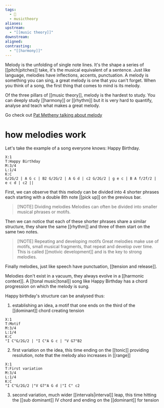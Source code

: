 ```yaml
---
tags:
  - 🌱
  - musictheory
aliases: 
upstream:
  - "[[music theory]]"
downstream: 
aligned: 
contrasting:
  - "[[harmony]]"
---
```

Melody is the unfolding of single note lines. It's the shape a series of [[pitch|pitches]] take, it's the musical equivalent of a sentence. Just like language, melodies have inflections, accents, punctuation. A melody is something you can sing, a great melody is one that you can't forget. When you think of a song, the first thing that comes to mind is its melody.  

Of the three pillars of [[music theory]], melody is the hardest to study. You can deeply study [[harmony]] or [[rhythm]] but it is very hard to quantify, analyse and teach what makes a great melody.

Go check out [Pat Metheny talking about melody](https://youtu.be/QEgalcH_-b4?t=2289) 

# how melodies work
Let's take the example of a song everyone knows: Happy Birthday. 

```music-abc
X:1
T:Happy Birthday
M:3/4
L:1/4
K:C
G/2G/2 | A G c | B2 G/2G/2 | A G d | c2 G/2G/2 | g e c | B A f/2f/2 | e c d | c2 ||
```

First, we can observe that this melody can be divided into 4 shorter phrases each starting with a double 8th note [[pick up]] on the previous bar. 


> [!NOTE] Dividing melodies
> Melodies can often be divided into smaller musical phrases or motifs.

Then we can notice that each of these shorter phrases share a similar structure, they share the same [[rhythm]] and three of them start on the same two notes. 


> [!NOTE] Repeating and developing motifs
> Great melodies make use of motifs, small musical fragments, that repeat and develop over time. This is called [[motivic development]] and is the key to strong melodies.

Finally melodies, just like speech have punctuation, [[tension and release]]. 

Melodies don't exist in a vacuum, they always evolve in a [[harmonic context]]. A [[tonal music|tonal]] song like Happy Birthday has a chord progression on which the melody is sung. 

Happy birthday's structure can be analysed thus: 

1. establishing an idea, a motif that one ends on the third of the [[dominant]] chord creating tension
```music-abc
X:1
T:Motif
M:3/4
L:1/4
K:C
"I C"G/2G/2 | "I C"A G c | "V G7"B2

```


2. first variation on the idea, this time ending on the [[tonic]] providing resolution, note that the melody also increases in [[range]]
```music-abc
X:1
T:First variation
M:3/4
L:1/4
K:C
"I C"G/2G/2 |"V G7"A G d |"I C" c2

```


3. second variation, much wider [[intervals|interval]] leap, this time hitting the [[sub dominant]] IV chord and ending on the [[dominant]] for tension

